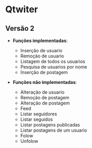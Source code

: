 # Qtwiter


## Versão 2
- **Funções implementadas**:
  - Inserção de usuario
  - Remoção de usuario
  - Listagem de todos os usuarios
  - Pesquisa de usuarios por nome
  - Inserção de postagem

- **Funções não implementadas**:
  - Alteração de usuario
  - Remoção de postagem
  - Alteração de postagem
  - Feed
  - Listar seguidores
  - Listar seguidos
  - Listar postagens publicadas
  - Listar postagens de um usuario
  - Folow
  - Unfolow


